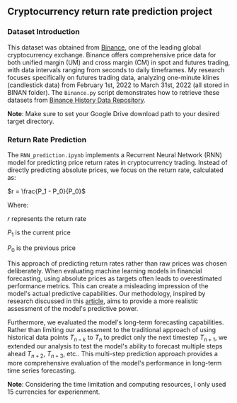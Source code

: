 ## Cryptocurrency return rate prediction project

### Dataset Introduction

This dataset was obtained from [Binance](https://www.binance.com/en-GB), one of the leading global cryptocurrency exchange. Binance offers comprehensive price data for both unified margin (UM) and cross margin (CM) in spot and futures trading, with data intervals ranging from seconds to daily timeframes. My research focuses specifically on futures trading data, analyzing one-minute klines (candlestick data) from February 1st, 2022 to March 31st, 2022 (all stored in BINAN folder). The `Binance.py` script demonstrates how to retrieve these datasets from [Binance History Data Repository](https://data.binance.vision/?prefix=data/futures/um/daily/klines/).

**Note**: Make sure to set your Google Drive download path to your desired target directory.

### Return Rate Prediction

The `RNN_prediction.ipynb` implements a Recurrent Neural Network (RNN) model for predicting price return rates in cryptocurrency trading. Instead of directly predicting absolute prices, we focus on the return rate, calculated as:

$r = \frac{P_1 - P_0}{P_0}$

Where:

$r$ represents the return rate

$P_1$ is the current price

$P_0$ is the previous price

This approach of predicting return rates rather than raw prices was chosen deliberately. When evaluating machine learning models in financial forecasting, using absolute prices as targets often leads to overestimated performance metrics. This can create a misleading impression of the model's actual predictive capabilities. Our methodology, inspired by research discussed in this [article](https://cloud.tencent.com/developer/article/2210127), aims to provide a more realistic assessment of the model's predictive power.

Furthermore, we evaluated the model's long-term forecasting capabilities. Rather than limiting our assessment to the traditional approach of using historical data points $T_{n-k}$ to $T_n$ to predict only the next timestep $T_{n+1}$, we extended our analysis to test the model's ability to forecast multiple steps ahead $T_{n+2}$, $T_{n+3}$, etc.. This multi-step prediction approach provides a more comprehensive evaluation of the model's performance in long-term time series forecasting.

**Note**: Considering the time limitation and computing resources, I only used 15 currencies for experienment.
